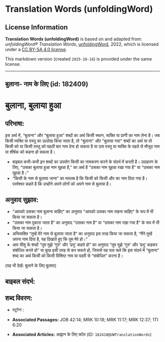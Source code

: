 # Translation Words (unfoldingWord)

## License Information

**Translation Words (unfoldingWord)** is based on and adapted from: _unfoldingWord® Translation Words_, [unfoldingWord](https://unfoldingword.org/utw), 2022, which is licensed under a [CC BY-SA 4.0 license](https://creativecommons.org/licenses/by-sa/4.0/legalcode.en).

This markdown version (created `2025-10-16`) is provided under the same license.



--------------------------------

## बुलाना- नाम के लिए (id: 182409)

बुलाना, बुलाया हुआ
==================

परिभाषा:
--------

इस अर्थ में, “बुलाना” और “बुलाया हुआ” शब्दों का अर्थ किसी स्थान, व्यक्ति या प्राणी का नाम लेना है। जब किसी व्यक्ति या वस्तु का उल्लेख किया जाता है, तो "बुलाना" और "बुलाया गया" शब्दों का अर्थ या तो किसी को या किसी वस्तु को पहली बार नाम देना हो सकता है या उस वस्तु या व्यक्ति के पहले से मौजूद नाम या शीर्षक को कहना हो सकता है।

* बाइबल कभी\-कभी इन शब्दों का उपयोग किसी का नामकरण करने के संदर्भ में करती है। उदाहरण के लिए, “उसका बुलाया हुआ नाम यूहन्ना है,” का अर्थ है “उसका नाम यूहन्ना रखा गया है” या “उसका नाम यूहन्ना है।”
* “किसी के नाम से बुलाया जाना” का मतलब है कि किसी को किसी और का नाम दिया गया है। परमेश्‍वर कहते है कि उन्होंने अपने लोगों को अपने नाम से बुलाया है।

अनुवाद सुझाव:
-------------

* "आपको उसका नाम बुलाना चाहिए" का अनुवाद "आपको उसका नाम रखना चाहिए" के रूप में भी किया जा सकता है।
* “उसका नाम पुकारा जाता है” का अनुवाद “उसका नाम है” या “उसका नाम रखा गया है” के रूप में भी किया जा सकता है।
* अभिव्यक्ति “तुम्हें मेरे नाम से बुलाया जाता है” का अनुवाद इस तरह किया जा सकता है, “मैंने तुम्हें अपना नाम दिया है, यह दिखाते हुए कि तुम मेरे हो।”
* आप यीशु के शब्दों “तुम मुझे ‘गुरु’ और ‘प्रभु’ कहते हो” का अनुवाद “तुम मुझे ‘गुरु’ और ‘प्रभु’ कहकर संबोधित करते हो” या कुछ इसी तरह से कर सकते हो, जिससे यह पता चले कि इस संदर्भ में “बुलाना” शब्द का अर्थ किसी को किसी विशिष्ट नाम या पदवी से “संबोधित” करना है।

(यह भी देखें: बुलाने के लिए बुलावा)

बाइबल संदर्भ:
-------------

शब्द विवरण:
-----------

* स्ट्रॉन्ग :

* **Associated Passages:** JOB 42:14; MRK 10:18; MRK 11:17; MRK 12:37; 1TI 6:20
* **Associated Articles:** आह्वान के लिए कॉल (ID: `182410@UWTranslationWords`)

